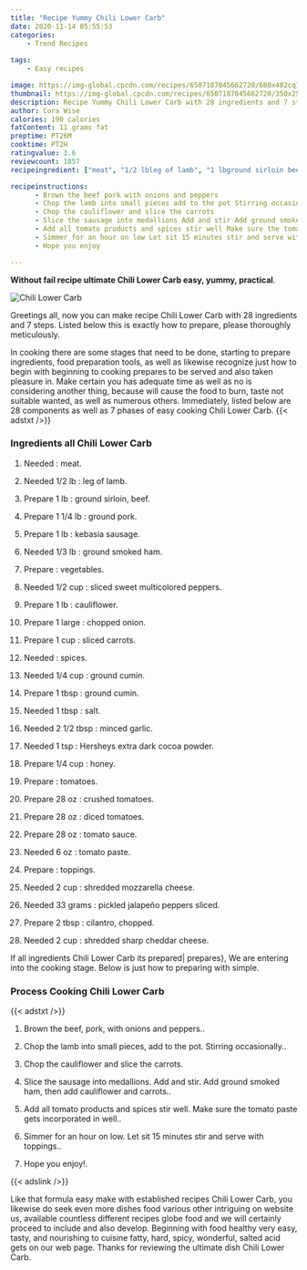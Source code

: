 ```yaml
---
title: "Recipe Yummy Chili Lower Carb"
date: 2020-11-14 05:55:53
categories:
    - Trend Recipes
    
tags:
    - Easy recipes

image: https://img-global.cpcdn.com/recipes/6507187045662720/680x482cq70/chili-lower-carb-recipe-main-photo.jpg
thumbnail: https://img-global.cpcdn.com/recipes/6507187045662720/350x250cq70/chili-lower-carb-recipe-main-photo.jpg
description: Recipe Yummy Chili Lower Carb with 28 ingredients and 7 stages of easy cooking.
author: Cora Wise
calories: 190 calories
fatContent: 11 grams fat
preptime: PT26M
cooktime: PT2H
ratingvalue: 3.6
reviewcount: 1857
recipeingredient: ["meat", "1/2 lbleg of lamb", "1 lbground sirloin beef", "1 1/4 lbground pork", "1 lbkebasia sausage", "1/3 lbground smoked ham", "vegetables", "1/2 cupsliced sweet multicolored peppers", "1 lbcauliflower", "1 largechopped onion", "1 cupsliced carrots", "spices", "1/4 cupground cumin", "1 tbspground cumin", "1 tbspsalt", "2 1/2 tbspminced garlic", "1 tspHersheys extra dark cocoa powder", "1/4 cuphoney", "tomatoes", "28 ozcrushed tomatoes", "28 ozdiced tomatoes", "28 oztomato sauce", "6 oztomato paste", "toppings", "2 cupshredded mozzarella cheese", "33 gramspickled jalapeo peppers sliced", "2 tbspcilantro  chopped", "2 cupshredded sharp cheddar cheese"]

recipeinstructions: 
      - Brown the beef pork with onions and peppers 
      - Chop the lamb into small pieces add to the pot Stirring occasionally 
      - Chop the cauliflower and slice the carrots 
      - Slice the sausage into medallions Add and stir Add ground smoked ham then add cauliflower and carrots 
      - Add all tomato products and spices stir well Make sure the tomato paste gets incorporated in well 
      - Simmer for an hour on low Let sit 15 minutes stir and serve with toppings 
      - Hope you enjoy

---
```




**Without fail recipe ultimate Chili Lower Carb easy, yummy, practical**. 


![Chili Lower Carb](https://img-global.cpcdn.com/recipes/6507187045662720/680x482cq70/chili-lower-carb-recipe-main-photo.jpg "Chili Lower Carb")




Greetings all, now you can make recipe Chili Lower Carb with 28 ingredients and 7 steps. Listed below this is exactly how to prepare, please thoroughly meticulously.

In cooking there are some stages that need to be done, starting to prepare ingredients, food preparation tools, as well as likewise recognize just how to begin with beginning to cooking prepares to be served and also taken pleasure in. Make certain you has adequate time as well as no is considering another thing, because will cause the food to burn, taste not suitable wanted, as well as numerous others. Immediately, listed below are 28 components as well as 7 phases of easy cooking Chili Lower Carb.
{{< adstxt />}}

### Ingredients all Chili Lower Carb


1. Needed  : meat.

1. Needed 1/2 lb : leg of lamb.

1. Prepare 1 lb : ground sirloin, beef.

1. Prepare 1 1/4 lb : ground pork.

1. Prepare 1 lb : kebasia sausage.

1. Needed 1/3 lb : ground smoked ham.

1. Prepare  : vegetables.

1. Needed 1/2 cup : sliced sweet multicolored peppers.

1. Prepare 1 lb : cauliflower.

1. Prepare 1 large : chopped onion.

1. Prepare 1 cup : sliced carrots.

1. Needed  : spices.

1. Needed 1/4 cup : ground cumin.

1. Prepare 1 tbsp : ground cumin.

1. Needed 1 tbsp : salt.

1. Needed 2 1/2 tbsp : minced garlic.

1. Needed 1 tsp : Hersheys extra dark cocoa powder.

1. Prepare 1/4 cup : honey.

1. Prepare  : tomatoes.

1. Prepare 28 oz : crushed tomatoes.

1. Prepare 28 oz : diced tomatoes.

1. Prepare 28 oz : tomato sauce.

1. Needed 6 oz : tomato paste.

1. Prepare  : toppings.

1. Needed 2 cup : shredded mozzarella cheese.

1. Needed 33 grams : pickled jalapeño peppers sliced.

1. Prepare 2 tbsp : cilantro,  chopped.

1. Needed 2 cup : shredded sharp cheddar cheese.



If all ingredients Chili Lower Carb its prepared| prepares}, We are entering into the cooking stage. Below is just how to preparing with simple.

### Process Cooking Chili Lower Carb

{{< adstxt />}}


1. Brown the beef, pork, with onions and peppers..



1. Chop the lamb into small pieces, add to the pot. Stirring occasionally..



1. Chop the cauliflower and slice the carrots.



1. Slice the sausage into medallions. Add and stir. Add ground smoked ham, then add cauliflower and carrots..



1. Add all tomato products and spices stir well. Make sure the tomato paste gets incorporated in well..



1. Simmer for an hour on low. Let sit 15 minutes stir and serve with toppings..



1. Hope you enjoy!.





{{< adslink />}}

Like that formula easy make with established recipes Chili Lower Carb, you likewise do seek even more dishes food various other intriguing on website us, available countless different recipes globe food and we will certainly proceed to include and also develop. Beginning with food healthy very easy, tasty, and nourishing to cuisine fatty, hard, spicy, wonderful, salted acid gets on our web page. Thanks for reviewing the ultimate dish Chili Lower Carb.
